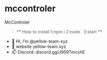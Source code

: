 # mccontroler
McControler
> ** How to install  1:npm i 2:node . 3:start **
- 👋 Hi, I’m @yellow-team-xyz
- 👀 website yellow-team.xyz
- 📫 Discord: discord.gg/J959TmcxhE
